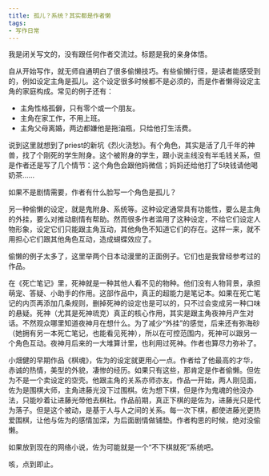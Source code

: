 ```yaml
---
title: 孤儿？系统？其实都是作者懒
tags:
- 写作日常
---
```


我是闭关写文的，没有跟任何作者交流过。标题是我的亲身体悟。

自从开始写作，就无师自通明白了很多偷懒技巧。有些偷懒行径，是读者能感受到的，例如设定主角是孤儿。这个设定很多时候都不是必须的，而是作者懒得设定主角的家庭构成。常见的例子还有：
- 主角性格孤僻，只有零个或一个朋友。
- 主角在家工作，不用上班。
- 主角父母离婚，两边都嫌他是拖油瓶，只给他打生活费。

说到这里就想到了priest的新坑《烈火浇愁》。有个角色，其实是活了几千年的神兽，找了个刚死的学生附身。这个被附身的学生，跟小说主线没有半毛钱关系，但是作者还是写了几个情节：这个角色会跟他妈微信；妈妈还给他打了5块钱请他喝奶茶……

如果不是剧情需要，作者有什么脸写一个角色是孤儿？
<!--more-->

另一种偷懒的设定，就是鬼附身、系统等。这种设定通常具有功能性，要么是主角的外挂，要么对推动剧情有帮助。然而很多作者滥用了这种设定，不给它们设定人物形象，设定它们只能跟主角互动，其他角色不知道它们的存在。这样一来，就不用担心它们跟其他角色互动，造成蝴蝶效应了。

偷懒的例子太多了，这里举两个日本动漫里的正面例子。它们也是我曾经参考过的作品。

在《死亡笔记》里，死神就是一种其他人看不见的物种。他们没有人物背景，承担萌宠、答疑、小助手的作用。这部作品中，真正的超能力是笔记本。如果在死亡笔记的内页再添加几条规则，删掉死神的设定也是可以的，只不过会变成另一种口味的悬疑。死神（尤其是死神琉克）真正的核心作用，其实是跟主角夜神月产生对话。不然观众哪里知道夜神月在想什么。为了减少“外挂”的感觉，后来还有弥海砂（她拥有另一本死亡笔记，也能看见死神），所以在可控范围内，死神可以跟另一个角色互动。夜神月后来的一大堆算计里，也利用过死神。作者也算尽力弥补了。

小畑健的早期作品《棋魂》，佐为的设定就更用心一点。作者给了他最高的才华，赤诚的热情，美型的外貌，凄惨的经历。如果只有这些，那肯定是作者偷懒。但佐为不是一个卖设定的空壳。他跟主角的关系亦师亦友。作品一开始，两人刚见面，佐为是围棋大师，主角进藤光没下过围棋。佐为想下棋，但是作为鬼魂的他没办法，只能吵着让进藤光带他去棋社。作品前期，真正下棋的是佐为，进藤光只是代为落子。但是这个被动，是基于人与人之间的关系。每一次下棋，都使进藤光更热爱围棋，让他与佐为的感情加深，为后面剧情做铺垫。作者构思的时候，绝对没偷懒。

如果放到现在的网络小说，佐为可能就是一个“不下棋就死”系统吧。

咳，点到即止。
